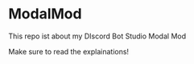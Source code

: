 # ModalMod
This repo ist about my DIscord Bot Studio Modal Mod

Make sure to read the explainations!

